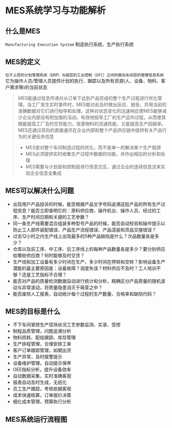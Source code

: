 
# MES系统学习与功能解析

## 什么是MES

`Manufacturing Execution System` 制造执行系统、生产执行系统

## MES的定义
`位于上层的计划管理系统（ERP）与底层的工业控制（SFC）之间的面向车间层的管理信息系统`
它为操作人员/管理人员提供计划的执行、跟踪以及所有资源(人、设备、物料、客户需求等)的当前状态

>MES能通过信息传递对从订单下达到产品完成的整个生产过程进行优化管理。当工厂发生实时事件时，MES能对此及时做出反应、报告，并用当前的准确数据对它们进行指导和处理。这种对状态变化的迅速响应使MES能够减少企业内部没有附加值的活动，有效地指导工厂的生产运作过程，从而使其既能提高工厂及时交货能力，改善物料的流通性能，又能提高生产回报率。MES还通过双向的直接通讯在企业内部和整个产品供应链中提供有关产品行为的关键任务信息
>- MES是对整个车间制造过程的优化，而不是单一的解决某个生产瓶颈
>- MES必须提供实时收集生产过程中数据的功能，并作出相应的分析和处理
>- MES需要与计划层和控制层进行信息交互，通过企业的连续信息流来实现企业信息全集成
## MES可以解决什么问题

- 出现用户产品投诉的时候，能否根据产品文字号码追溯这批产品的所有生产过程信息？能否立即查明它的：原料供应商、操作机台、操作人员、经过的工序、生产时间日期和关键的工艺参数？
- 同一条生产线需要混合组装多种型号产品的时候，能否自动校验和操作提示以防止工人部件装配错误、产品生产流程错误、产品混装和货品交接错误？
- 过去12小时之内生产线上出现最多的5种产品缺陷是什么？次品数量各是多少？
- 仓库以及前工序、中工序、后工序线上的每种产品数量各是多少？要分别供应给哪些供应商？何时能够及时交货？
- 生产线和加工设备有多少时间在生产，多少时间在停转和空转？影响设备生产潜能的最主要原因是：设备故障？调度失误？材料供应不及时？工人培训不够？还是工艺指标不合理？
- 能否对产品的质量检测数据自动进行统计和分析，精确区分产品质量的随机波动与异常波动，将质量隐患消灭于萌芽之中？
- 能否废除人工报表，自动统计每个过程的生产数量、合格率和缺陷代码？

## MES的目标是什么
- 不下车间掌控生产现场状况工艺参数监测、实录、受控
- 制程品质管理，问题追溯分析
- 物料损耗、配给跟踪、库存管理
- 生产排程管理，合理安排工单
- 客户订单跟踪管理，如期出货
- 生产异常，及时报警提示
- 设备维护管理，自动提示保养
- OEE指标分析，提升设备效率
- 自动数据采集，实时准确客观
- 报表自动及时生成，无纸化
- 员工生产跟踪，考核依据客观
- 成本快速核算，订单报价决策
- 细化成本管理，预算执行分析

## MES系统运行流程图


